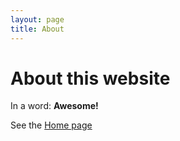 ```yaml
---
layout: page
title: About
---
```


# About this website

In a word: **Awesome!**

See the [Home page](/linuxforstudents.github.io/README.md)